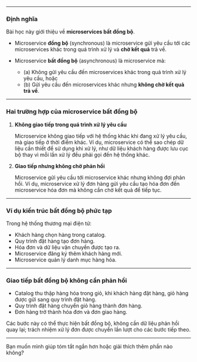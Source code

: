 
---

### **Định nghĩa**

Bài học này giới thiệu về **microservices bất đồng bộ**.

* Microservice **đồng bộ** (synchronous) là microservice gửi yêu cầu tới các microservices khác trong quá trình xử lý và **chờ kết quả** trả về.
* Microservice **bất đồng bộ** (asynchronous) là microservice mà:

  * (a) Không gửi yêu cầu đến microservices khác trong quá trình xử lý yêu cầu, hoặc
  * (b) Gửi yêu cầu đến microservices khác nhưng **không chờ kết quả trả về**.

---

### Hai trường hợp của microservice bất đồng bộ

1. **Không giao tiếp trong quá trình xử lý yêu cầu**

   Microservice không giao tiếp với hệ thống khác khi đang xử lý yêu cầu, mà giao tiếp ở thời điểm khác. Ví dụ, microservice có thể sao chép dữ liệu cần thiết để sử dụng khi xử lý, như dữ liệu khách hàng được lưu cục bộ thay vì mỗi lần xử lý đều phải gọi đến hệ thống khác.

2. **Giao tiếp nhưng không chờ phản hồi**

   Microservice gửi yêu cầu tới microservice khác nhưng không đợi phản hồi. Ví dụ, microservice xử lý đơn hàng gửi yêu cầu tạo hóa đơn đến microservice hóa đơn mà không cần chờ kết quả để tiếp tục.

---

### Ví dụ kiến trúc bất đồng bộ phức tạp

Trong hệ thống thương mại điện tử:

* Khách hàng chọn hàng trong catalog.
* Quy trình đặt hàng tạo đơn hàng.
* Hóa đơn và dữ liệu vận chuyển được tạo ra.
* Microservice đăng ký thêm khách hàng mới.
* Microservice quản lý danh mục hàng hóa.

---

### Giao tiếp bất đồng bộ không cần phản hồi

* Catalog thu thập hàng hóa trong giỏ, khi khách hàng đặt hàng, giỏ hàng được gửi sang quy trình đặt hàng.
* Quy trình đặt hàng chuyển giỏ hàng thành đơn hàng.
* Đơn hàng trở thành hóa đơn và đơn giao hàng.

Các bước này có thể thực hiện bất đồng bộ, không cần dữ liệu phản hồi quay lại; trách nhiệm xử lý đơn được chuyển lần lượt cho các bước tiếp theo.

---

Bạn muốn mình giúp tóm tắt ngắn hơn hoặc giải thích thêm phần nào không?
